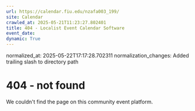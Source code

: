 ```yaml
---
url: https://calendar.fiu.edu/nzafa003_199/
site: Calendar
crawled_at: 2025-05-21T11:23:27.802401
title: 404 - Localist Event Calendar Software
event_date: 
dynamic: True
---
```

normalized_at: 2025-05-22T17:17:28.702311
normalization_changes: Added trailing slash to directory path

# 404 - not found
We couldn't find the page on this community event platform.
